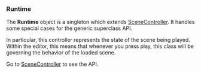 ### Runtime

The **Runtime** object is a singleton which extends [SceneController](/EngineAPI/SceneController). It handles some special cases for the generic superclass API.

In particular, this controller represents the state of the scene being played. Within the editor, this means that whenever you press play, this class will be governing the behavior of the loaded scene.

Go to [SceneController](/EngineAPI/SceneController) to see the API.
